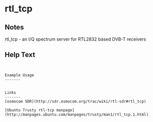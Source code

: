 # rtl_tcp

Notes
-------
rtl_tcp - an I/Q spectrum server for RTL2832 based DVB-T receivers

Help Text
-------
```


Example Usage
-------

```

```

Links
-------
[osmocom SDR](http://sdr.osmocom.org/trac/wiki/rtl-sdr#rtl_tcp)

[Ubuntu Trusty rtl-tcp manpage](http://manpages.ubuntu.com/manpages/trusty/man1/rtl_tcp.1.html)
